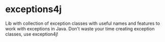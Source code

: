 # exceptions4j
Lib with collection of exception classes with useful names and features to work with exceptions in Java. Don't waste your time creating exception classes, use exception4j!
